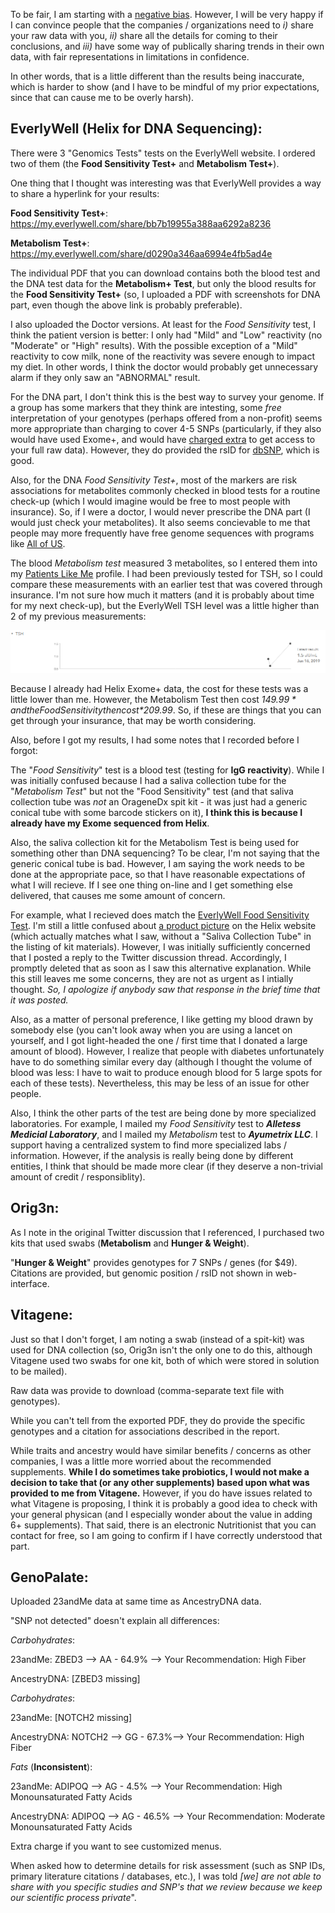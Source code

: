 To be fair, I am starting with a [negative bias](https://twitter.com/cwarden45/status/1134864619552378880).  However, I will be very happy if I can convince people that the companies / organizations need to *i)* share your raw data with you, *ii)* share all the details for coming to their conclusions, and *iii)* have some way of publically sharing trends in their own data, with fair representations in limitations in confidence.  

In other words, that is a little different than the results being inaccurate, which is harder to show (and I have to be mindful of my prior expectations, since that can cause me to be overly harsh).

EverlyWell (Helix for DNA Sequencing):
-----------------

There were 3 "Genomics Tests" tests on the EverlyWell website.  I ordered two of them (the **Food Sensitivity Test+** and **Metabolism Test+**).

One thing that I thought was interesting was that EverlyWell provides a way to share a hyperlink for your results:

**Food Sensitivity Test+**: https://my.everlywell.com/share/bb7b19955a388aa6292a8236

**Metabolism Test+**: https://my.everlywell.com/share/d0290a346aa6994e4fb5ad4e

The individual PDF that you can download contains both the blood test and the DNA test data for the **Metabolism+ Test**, but only the blood results for the **Food Sensitivity Test+** (so, I uploaded a PDF with screenshots for DNA part, even though the above link is probably preferable).

I also uploaded the Doctor versions.  At least for the *Food Sensitivity* test, I think the patient version is better: I only had "Mild" and "Low" reactivity (no "Moderate" or "High" results).  With the possible exception of a "Mild" reactivity to cow milk, none of the reactivity was severe enough to impact my diet.  In other words, I think the doctor would probably get unnecessary alarm if they only saw an "ABNORMAL" result.

For the DNA part, I don't think this is the best way to survey your genome.  If a group has some markers that they think are intesting, some *free* interpretation of your genotypes (perhaps offered from a non-profit) seems more appropriate than charging to cover 4-5 SNPs (particularly, if they also would have used Exome+, and would have [charged extra](https://github.com/cwarden45/DTC_Scripts/tree/master/Helix_Mayo_GeneGuide) to get access to your full raw data).  However, they do provided the rsID for [dbSNP](https://www.ncbi.nlm.nih.gov/snp/), which is good.

Also, for the DNA *Food Sensitivity Test+*, most of the markers are risk associations for metabolites commonly checked in blood tests for a routine check-up (which I would imagine would be free to most people with insurance).  So, if I were a doctor, I would never prescribe the DNA part (I would just check your metabolites).  It also seems concievable to me that people may more frequently have free genome sequences with programs like [All of US](https://allofus.nih.gov/).

The blood *Metabolism test* measured 3 metabolites, so I entered them into my [Patients Like Me](https://www.patientslikeme.com/members/818028) profile.  I had been previously tested for TSH, so I could compare these measurements with an earlier test that was covered through insurance.  I'm not sure how much it matters (and it is probably about time for my next check-up), but the EverlyWell TSH level was a little higher than 2 of my previous measurements:

![PatientsLikeMe TSH](PatientsLikeMe_TSH.PNG "PatientsLikeMe TSH")

Because I already had Helix Exome+ data, the cost for these tests was a little lower than me.  However, the Metabolism Test then cost *$149.99* and the Food Sensitivity then cost *$209.99*.  So, if these are things that you can get through your insurance, that may be worth considering.

Also, before I got my results, I had some notes that I recorded before I forgot:

The "*Food Sensitivity*" test is a blood test (testing for **IgG reactivity**).  While I was initially confused because I had a saliva collection tube for the "*Metabolism Test*" but not the "Food Sensitivity" test (and that saliva collection tube was *not* an OrageneDx spit kit - it was just had a generic conical tube with some barcode stickers on it), **I think this is because I already have my Exome sequenced from Helix**.

Also, the saliva collection kit for the Metabolism Test is being used for something other than DNA sequencing?  To be clear, I'm not saying that the generic conical tube is bad.  However, I am saying the work needs to be done at the appropriate pace, so that I have reasonable expectations of what I will recieve.  If I see one thing on-line and I get something else delivered, that causes me some amount of concern. 

For example, what I recieved does match the [EverlyWell Food Sensitivity Test](https://www.everlywell.com/products/food-sensitivity/).  I'm still a little confused about [a product picture](https://dxkmbl8uwuv9p.cloudfront.net/myhelix/1556831649426/562cb0c0-de4d-43d8-944b-98ebbf3adf78/FS_WhatYoullGet_Img.png) on the Helix website (which actually matches what I saw, without a "Saliva Collection Tube" in the listing of kit materials).  However, I was initially sufficiently concerned that I posted a reply to the Twitter discussion thread.  Accordingly, I promptly deleted that as soon as I saw this alternative explanation.  While this still leaves me some concerns, they are not as urgent as I intially thought.  *So, I apologize if anybody saw that response in the brief time that it was posted.*

Also, as a matter of personal preference, I like getting my blood drawn by somebody else (you can't look away when you are using a lancet on yourself, and I got light-headed the one / first time that I donated a large amount of blood).  However, I realize that people with diabetes unfortunately have to do something similar every day (although I thought the volume of blood was less: I have to wait to produce enough blood for 5 large spots for each of these tests).  Nevertheless, this may be less of an issue for other people.

Also, I think the other parts of the test are being done by more specialized laboratories.  For example, I mailed my *Food Sensitivity* test to ***Alletess Medicial Laboratory***, and I mailed my *Metabolism* test to ***Ayumetrix LLC***.  I support having a centralized system to find more specialized labs / information.  However, if the analysis is really being done by different entities, I think that should be made more clear (if they deserve a non-trivial amount of credit / responsiblity).

Orig3n:
-----------------

As I note in the original Twitter discussion that I referenced, I purchased two kits that used swabs (**Metabolism** and **Hunger & Weight**).

"**Hunger & Weight**" provides genotypes for 7 SNPs / genes (for $49).  Citations are provided, but genomic position / rsID not shown in web-interface.

Vitagene:
-----------------
Just so that I don't forget, I am noting a swab (instead of a spit-kit) was used for DNA collection (so, Orig3n isn't the only one to do this, although Vitagene used two swabs for one kit, both of which were stored in solution to be mailed).

Raw data was provide to download (comma-separate text file with genotypes).

While you can't tell from the exported PDF, they do provide the specific genotypes and a citation for associations described in the report.

While traits and ancestry would have similar benefits / concerns as other companies, I was a little more worried about the recommended supplements.  **While I do sometimes take probiotics, I would not make a decision to take that (or any other supplements) based upon what was provided to me from Vitagene.**  However, if you do have issues related to what Vitagene is proposing, I think it is probably a good idea to check with your general physican (and I especially wonder about the value in adding 6+ supplements).  That said, there is an electronic Nutritionist that you can contact for free, so I am going to confirm if I have correctly understood that part.

GenoPalate:
-----------------

Uploaded 23andMe data at same time as AncestryDNA data.

"SNP not detected" doesn't explain all differences:

*Carbohydrates*:

23andMe: ZBED3 --> AA - 64.9% --> Your Recommendation: High Fiber

AncestryDNA: [ZBED3 missing]

*Carbohydrates*:

23andMe: [NOTCH2 missing]

AncestryDNA: NOTCH2 --> GG - 67.3%--> Your Recommendation: High Fiber

*Fats* (**Inconsistent**):

23andMe: ADIPOQ --> AG - 4.5% --> Your Recommendation: High Monounsaturated Fatty Acids

AncestryDNA: ADIPOQ --> AG - 46.5% --> Your Recommendation: Moderate Monounsaturated Fatty
Acids


Extra charge if you want to see customized menus.

When asked how to determine details for risk assessment (such as SNP IDs, primary literature citations / databases, etc.), I was told *[we] are not able to share with you specific studies and SNP's that we review because we keep our scientific process private*".
